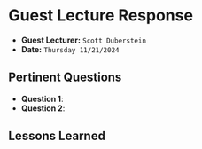 # Guest Lecture Response
* **Guest Lecturer:** `Scott Duberstein`
* **Date:** `Thursday 11/21/2024`

## Pertinent Questions
* **Question 1**:  
* **Question 2**: 


## Lessons Learned

